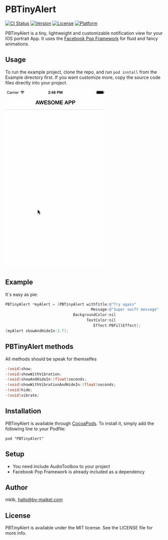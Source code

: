 # PBTinyAlert

[![CI Status](http://img.shields.io/travis/mklb/PBTinyAlert.svg?style=flat)](https://travis-ci.org/mklb/PBTinyAlert)
[![Version](https://img.shields.io/cocoapods/v/PBTinyAlert.svg?style=flat)](http://cocoadocs.org/docsets/PBTinyAlert)
[![License](https://img.shields.io/cocoapods/l/PBTinyAlert.svg?style=flat)](http://cocoadocs.org/docsets/PBTinyAlert)
[![Platform](https://img.shields.io/cocoapods/p/PBTinyAlert.svg?style=flat)](http://cocoadocs.org/docsets/PBTinyAlert)

PBTinyAlert is a tiny, lightweight and customizable notification view for your IOS portrait App. It uses the [Facebook Pop Framework][pop] for fluid and fancy animations.

## Usage

To run the example project, clone the repo, and run `pod install` from the Example directory first. If you want customize more, copy the source code files directly into your project.

![PBTinyAlert Demo Gif](https://raw.githubusercontent.com/mklb/PBTinyAlert/master/PBTinyAlert.gif)

## Example
It´s easy as pie:

```objective-c
PBTinyAlert *myAlert = [PBTinyAlert withTitle:@"Try again"
                                      Message:@"Super swift message"
                              BackgroundColor:nil
                                    TextColor:nil
                                       Effect:PBFillEffect];
[myAlert showAndHideIn:3.f];
```

## PBTinyAlert methods
All methods should be speak for themselfes

```objective-c
-(void)show;
-(void)showWithVibration;
-(void)showAndHideIn:(float)seconds;
-(void)showWithVibrationAndHideIn:(float)seconds;
-(void)hide;
-(void)vibrate;
```


## Installation

PBTinyAlert is available through [CocoaPods](http://cocoapods.org). To install
it, simply add the following line to your Podfile:

    pod "PBTinyAlert"

## Setup
- You need include AudioToolbox to your project
- Facebook Pop Framework is already included as a dependency

## Author

mklb, hallo@by-maikel.com

## License

PBTinyAlert is available under the MIT license. See the LICENSE file for more info.

[pop]: https://github.com/facebook/POP

